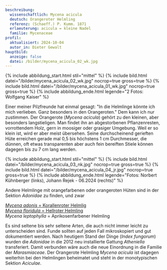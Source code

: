 ```yaml
---
beschreibung:
  wissenschaftlich: Mycena acicula
  deutsch: Orangeroter Helmling
  referenz: (Schaeff.) P. Kumm. 1871
  erlaeuterung: acicula = kleine Nadel
  familie: Mycenaceae
profil:
  aktualisiert: 2024-10-04
  autor_in: Dieter Gewalt
hauptbild:
  anzeige: false
  datei: /bilder/mycena_acicula_02_wk.jpg
---
```

{% include abbildung_start.html stil="mittel" %}
{% include bild.html datei="/bilder/mycena_acicula_02_wk.jpg" nocrop=true gross=true %}
{% include bild.html datei="/bilder/mycena_acicula_01_wk.jpg" nocrop=true gross=true %}
{% include abbildung_ende.html legende="2 Fotos: Wolfgang Kaiser" %}

Einer meiner Pilzfreunde hat einmal gesagt: "In die Helmlinge könnte ich mich verlieben. Ganz besonders in den Orangeroten." Dem kann ich nur zustimmen. Der Orangerote (*Mycena acicula*) gehört zu den kleinen, aber besonders langstieligen. Man findet ihn an abgestorbenen Pflanzenresten, vorrottendem Holz, gern in moosiger oder grasiger Umgebung. Weil er so klein ist, wird er aber meist übersehen. Seine durchscheinend gerieften Hüte erreichen gerade mal 0,5 bis höchstens 1 cm Durchmesser, die dünnen, oft etwas transparenten aber auch fein bereiften Stiele können dagegen bis zu 7 cm lang werden.

{% include abbildung_start.html stil="mittel" %}
{% include bild.html datei="/bilder/mycena_acicula_03_nk.jpg" nocrop=true gross=true %}
{% include bild.html datei="/bilder/mycena_acicula_04_jr.jpg" nocrop=true gross=true %}
{% include abbildung_ende.html legende="Fotos: Norbert Kühnberger (links), Johann Rejek - 06.2024 (rechts)" %}

Andere Helmlinge mit orangefarbenen oder orangeroten Hüten sind in der Sektion *Adonidae* zu finden, und zwar

[*Mycena adonis* = Korallenroter Helmlig](/mycena-adonis-korallenroter-helmling)\
[*Mycena floridula* = Hellroter Helmling](/pilze/mycena-floridula-hellroter-helmling)\
*Mycena leptophylla* = Aprikosenfarbener Helmling

Es sind seltene bis sehr seltene Arten, die auch nicht immer leicht zu unterscheiden sind. Funde sollten auf jeden Fall mikroskopiert und gut dokumentiert werden. Nach heutigem Stand der Dinge (*Index fungorum*) wurden die *Adonidae* in die 2012 neu installierte Gattung *Atheniella* transferiert. Damit verbunden wäre auch die neue Einordnung in die Familie der *Marasmiaceae*. Der Orangerote Helmling *Mycena acicula* ist dagegen weiterhin bei den Helmlingen beheimatet und steht in der monotypischen Sektion *Aciculae*.